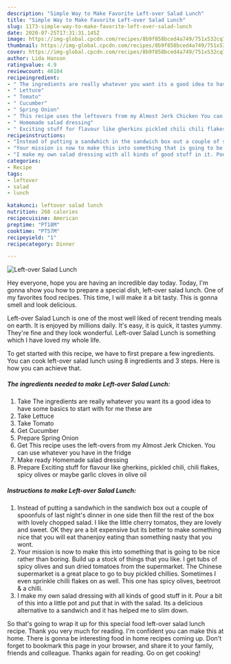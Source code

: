 ```yaml
---
description: "Simple Way to Make Favorite Left-over Salad Lunch"
title: "Simple Way to Make Favorite Left-over Salad Lunch"
slug: 1173-simple-way-to-make-favorite-left-over-salad-lunch
date: 2020-07-25T17:31:31.145Z
image: https://img-global.cpcdn.com/recipes/8b9f858bced4a749/751x532cq70/left-over-salad-lunch-recipe-main-photo.jpg
thumbnail: https://img-global.cpcdn.com/recipes/8b9f858bced4a749/751x532cq70/left-over-salad-lunch-recipe-main-photo.jpg
cover: https://img-global.cpcdn.com/recipes/8b9f858bced4a749/751x532cq70/left-over-salad-lunch-recipe-main-photo.jpg
author: Lida Hanson
ratingvalue: 4.9
reviewcount: 46104
recipeingredient:
- " The ingredients are really whatever you want its a good idea to have some basics to start with for me these are"
- " Lettuce"
- " Tomato"
- " Cucumber"
- " Spring Onion"
- " This recipe uses the leftovers from my Almost Jerk Chicken You can use whatever you have in the fridge"
- " Homemade salad dressing"
- " Exciting stuff for flavour like gherkins pickled chili chili flakes spicy olives or maybe garlic cloves in olive oil"
recipeinstructions:
- "Instead of putting a sandwhich in the sandwich box out a couple of spoonfuls of last night&#39;s dinner in one side then fill the rest of the box with lovely chopped salad. I like the little cherry tomatos, they are lovely and sweet. OK they are a bit expensive but its better to make something nice that you will eat thanenjoy eating than something nasty that you wont."
- "Your mission is now to make this into something that is going to be nice rather than boring. Build up a stock of things that you like. I get tubs of spicy olives and sun dried tomatoes from the supermarket. The Chinese supermarket is a great place to go to buy pickled chillies. Sometimes I even sprinkle chilli flakes on as well. This one has spicy olives, beetroot &amp; a chilli."
- "I make my own salad dressing with all kinds of good stuff in it. Pour a bit of this into a little pot and put that in with the salad. Its a delicious alternative to a sandwich and it has helped me to slim down."
categories:
- Recipe
tags:
- leftover
- salad
- lunch

katakunci: leftover salad lunch 
nutrition: 268 calories
recipecuisine: American
preptime: "PT18M"
cooktime: "PT57M"
recipeyield: "1"
recipecategory: Dinner

---
```



![Left-over Salad Lunch](https://img-global.cpcdn.com/recipes/8b9f858bced4a749/751x532cq70/left-over-salad-lunch-recipe-main-photo.jpg)

Hey everyone, hope you are having an incredible day today. Today, I'm gonna show you how to prepare a special dish, left-over salad lunch. One of my favorites food recipes. This time, I will make it a bit tasty. This is gonna smell and look delicious.



Left-over Salad Lunch is one of the most well liked of recent trending meals on earth. It is enjoyed by millions daily. It's easy, it is quick, it tastes yummy. They're fine and they look wonderful. Left-over Salad Lunch is something which I have loved my whole life.


To get started with this recipe, we have to first prepare a few ingredients. You can cook left-over salad lunch using 8 ingredients and 3 steps. Here is how you can achieve that.

<!--inarticleads1-->

##### The ingredients needed to make Left-over Salad Lunch:

1. Take  The ingredients are really whatever you want its a good idea to have some basics to start with for me these are
1. Take  Lettuce
1. Take  Tomato
1. Get  Cucumber
1. Prepare  Spring Onion
1. Get  This recipe uses the left-overs from my Almost Jerk Chicken. You can use whatever you have in the fridge
1. Make ready  Homemade salad dressing
1. Prepare  Exciting stuff for flavour like gherkins, pickled chili, chili flakes, spicy olives or maybe garlic cloves in olive oil




<!--inarticleads2-->

##### Instructions to make Left-over Salad Lunch:

1. Instead of putting a sandwhich in the sandwich box out a couple of spoonfuls of last night&#39;s dinner in one side then fill the rest of the box with lovely chopped salad. I like the little cherry tomatos, they are lovely and sweet. OK they are a bit expensive but its better to make something nice that you will eat thanenjoy eating than something nasty that you wont.
1. Your mission is now to make this into something that is going to be nice rather than boring. Build up a stock of things that you like. I get tubs of spicy olives and sun dried tomatoes from the supermarket. The Chinese supermarket is a great place to go to buy pickled chillies. Sometimes I even sprinkle chilli flakes on as well. This one has spicy olives, beetroot &amp; a chilli.
1. I make my own salad dressing with all kinds of good stuff in it. Pour a bit of this into a little pot and put that in with the salad. Its a delicious alternative to a sandwich and it has helped me to slim down.




So that's going to wrap it up for this special food left-over salad lunch recipe. Thank you very much for reading. I'm confident you can make this at home. There is gonna be interesting food in home recipes coming up. Don't forget to bookmark this page in your browser, and share it to your family, friends and colleague. Thanks again for reading. Go on get cooking!
